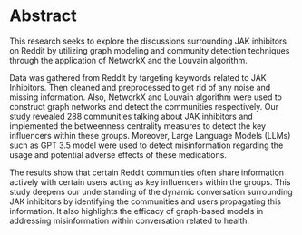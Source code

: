 # Abstract

This research seeks to explore the discussions surrounding JAK inhibitors on Reddit by utilizing graph modeling and community detection techniques through the application of NetworkX and the  Louvain algorithm.

Data was gathered from Reddit by targeting keywords related to JAK Inhibitors. Then cleaned and preprocessed to get rid of any noise and missing information. Also, NetworkX and Louvain algorithm were used to construct graph networks and detect the communities respectively. Our study revealed 288 communities talking about JAK inhibitors and implemented the betweenness centrality measures to detect the key influencers within these groups. Moreover, Large Language Models (LLMs) such as GPT 3.5 model were used to detect misinformation regarding the usage and potential adverse effects of these medications.

The results show that certain Reddit communities often share information actively with certain users acting as key influencers within the groups.
This study deepens our understanding of the dynamic conversation surrounding JAK inhibitors by identifying the communities and users propagating this information. It also highlights the efficacy of graph-based models in addressing misinformation within conversation related to health.
